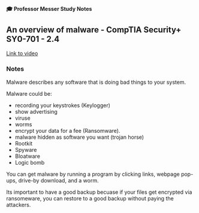 #### 🎓 Professor Messer Study Notes

## An overview of malware  - CompTIA Security+ SY0-701 - 2.4

[Link to video](https://youtu.be/-eZs8wjjGGE?si=XxSeGJsS6NeulLwL)

### Notes

Malware describes any software that is doing bad things to your system. 

Malware could be:
- recording your keystrokes (Keylogger)
- show advertising
- viruse
- worms
- encrypt your data for a fee (Ransomware).
- malware hidden as software you want (trojan horse)
- Rootkit
- Spyware
- Bloatware
- Logic bomb

You can get malware by running a program by clicking links, webpage pop-ups, drive-by download, and a worm.

Its important to have a good backup becuase if your files get encrypted via ransomeware, you can restore to a good backup without paying the attackers.


